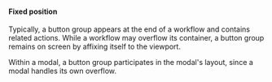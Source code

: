 #### Fixed position

Typically, a button group appears at the end of a workflow and contains related actions. While a workflow may overflow its container, a button group remains on screen by affixing itself to the viewport.

Within a modal, a button group participates in the modal's layout, since a modal handles its own overflow.
